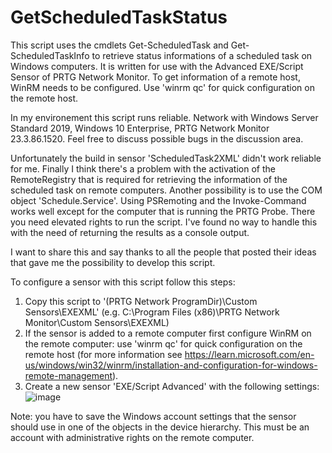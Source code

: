 # GetScheduledTaskStatus

This script uses the cmdlets Get-ScheduledTask and Get-ScheduledTaskInfo to retrieve status informations of a scheduled task on Windows computers. It is written for use with the Advanced EXE/Script Sensor of PRTG Network Monitor. To get information of a remote host, WinRM needs to be configured. Use 'winrm qc' for quick configuration on the remote host.

In my environement this script runs reliable. Network with Windows Server Standard 2019, Windows 10 Enterprise, PRTG Network Monitor 23.3.86.1520. Feel free to discuss possible bugs in the discussion area.

Unfortunately the build in sensor 'ScheduledTask2XML' didn't work reliable for me. Finally I think there's a problem with the activation of the RemoteRegistry that is required for retrieving the information of the scheduled task on remote computers. Another possibility is to use the COM object 'Schedule.Service'. Using PSRemoting and the Invoke-Command works well except for the computer that is running the PRTG Probe. There you need elevated rights to run the script. I've found no way to handle this with the need of returning the results as a console output.

I want to share this and say thanks to all the people that posted their ideas that gave me the possibility to develop this script.

To configure a sensor with this script follow this steps:
1. Copy this script to '(PRTG Network ProgramDir)\Custom Sensors\EXEXML' (e.g. C:\Program Files (x86)\PRTG Network Monitor\Custom Sensors\EXEXML)
2. If the sensor is added to a remote computer first configure WinRM on the remote computer: use 'winrm qc' for quick configuration on the remote host (for more information see https://learn.microsoft.com/en-us/windows/win32/winrm/installation-and-configuration-for-windows-remote-management).
3. Create a new sensor 'EXE/Script Advanced' with the following settings:
![image](https://github.com/mke2023/GetScheduledTaskStatus/assets/144008663/e6485dda-aa3c-4fdd-95a2-a78dca680f8b)

Note: you have to save the Windows account settings that the sensor should use in one of the objects in the device hierarchy. This must be an account with administrative rights on the remote computer.
